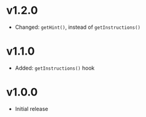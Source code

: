# v1.2.0

- Changed: `getHint()`, instead of `getInstructions()`

# v1.1.0

- Added: `getInstructions()` hook

# v1.0.0

- Initial release
